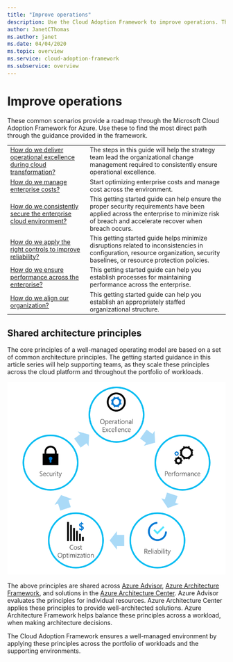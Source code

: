 ```yaml
---
title: "Improve operations"
description: Use the Cloud Adoption Framework to improve operations. These scenarios can help you with cost management, security, reliability, performance, and more.
author: JanetCThomas
ms.author: janet
ms.date: 04/04/2020
ms.topic: overview
ms.service: cloud-adoption-framework
ms.subservice: overview
---
```


# Improve operations

These common scenarios provide a roadmap through the Microsoft Cloud Adoption Framework for Azure. Use these to find the most direct path through the guidance provided in the framework.

|                                                                                     |                                                                                                                                |
|-------------------------------------------------------------------------------------|--------------------------------------------------------------------------------------------------------------------------------|
| [How do we deliver operational excellence during cloud transformation?](./operational-excellence.md)                   | The steps in this guide will help the strategy team lead the organizational change management required to consistently ensure operational excellence. |
| [How do we manage enterprise costs?](./manage-costs.md)                                          | Start optimizing enterprise costs and manage cost across the environment.                                                                           |
| [How do we consistently secure the enterprise cloud environment?](./security.md)             | This getting started guide can help ensure the proper security requirements have been applied across the enterprise to minimize risk of breach and accelerate recover when breach occurs.                                       |
| [How do we apply the right controls to improve reliability?](./reliability.md)                   | This getting started guide helps minimize disruptions related to inconsistencies in configuration, resource organization, security baselines, or resource protection policies. |
| [How do we ensure performance across the enterprise?](./performance.md)                               | This getting started guide can help you establish processes for maintaining performance across the enterprise.                               |
| [How do we align our organization?](./org-alignment.md)                               | This getting started guide can help you establish an appropriately staffed organizational structure.                               |

## Shared architecture principles

The core principles of a well-managed operating model are based on a set of common architecture principles. The getting started guidance in this article series will help supporting teams, as they scale these principles across the cloud platform and throughout the portfolio of workloads.

![Shared architecture principles](../_images/shared-principles.png)

The above principles are shared across [Azure Advisor](https://docs.microsoft.com/azure/advisor/advisor-overview), [Azure Architecture Framework](https://docs.microsoft.com/azure/architecture/framework), and solutions in the [Azure Architecture Center](https://docs.microsoft.com/azure/architecture). Azure Advisor evaluates the principles for individual resources. Azure Architecture Center applies these principles to provide well-architected solutions. Azure Architecture Framework helps balance these principles across a workload, when making architecture decisions.

The Cloud Adoption Framework ensures a well-managed environment by applying these principles across the portfolio of workloads and the supporting environments.
